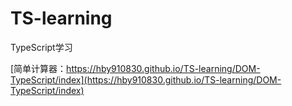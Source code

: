 # TS-learning
TypeScript学习

[简单计算器：https://hby910830.github.io/TS-learning/DOM-TypeScript/index](https://hby910830.github.io/TS-learning/DOM-TypeScript/index)
